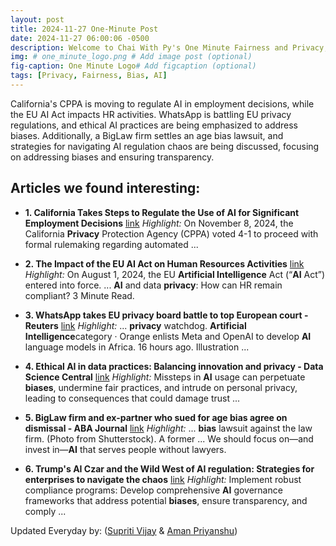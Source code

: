 ```yaml
---
layout: post
title: 2024-11-27 One-Minute Post
date: 2024-11-27 06:00:06 -0500
description: Welcome to Chai With Py's One Minute Fairness and Privacy, which aims to provide you the current happenings in the world of Fairness, Privacy, and AI.
img: # one_minute_logo.png # Add image post (optional)
fig-caption: One Minute Logo# Add figcaption (optional)
tags: [Privacy, Fairness, Bias, AI]
---
```


California's CPPA is moving to regulate AI in employment decisions, while the EU AI Act impacts HR activities. WhatsApp is battling EU privacy regulations, and ethical AI practices are being emphasized to address biases. Additionally, a BigLaw firm settles an age bias lawsuit, and strategies for navigating AI regulation chaos are being discussed, focusing on addressing biases and ensuring transparency.

## Articles we found interesting:

- **1. California Takes Steps to Regulate the Use of <b>AI</b> for Significant Employment Decisions** [link](https://natlawreview.com/article/california-takes-steps-regulate-use-ai-significant-employment-decisions)
_Highlight:_ On November 8, 2024, the California <b>Privacy</b> Protection Agency (CPPA) voted 4-1 to proceed with formal rulemaking regarding automated&nbsp;...

- **2. The Impact of the EU <b>AI</b> Act on Human Resources Activities** [link](https://www.huntonak.com/insights/legal/the-impact-of-the-eu-ai-act-on-human-resources-activities)
_Highlight:_ On August 1, 2024, the EU <b>Artificial Intelligence</b> Act (“<b>AI</b> Act”) entered into force. ... <b>AI</b> and data <b>privacy</b>: How can HR remain compliant? 3 Minute Read.

- **3. WhatsApp takes EU <b>privacy</b> board battle to top European court - Reuters** [link](https://www.reuters.com/technology/whatsapp-takes-eu-privacy-board-battle-top-european-court-2024-11-26/)
_Highlight:_ ... <b>privacy</b> watchdog. <b>Artificial Intelligence</b>category &middot; Orange enlists Meta and OpenAI to develop <b>AI</b> language models in Africa. 16 hours ago. Illustration&nbsp;...

- **4. Ethical <b>AI</b> in data practices: Balancing innovation and privacy - Data Science Central** [link](https://www.datasciencecentral.com/ethical-ai-in-data-practices-balancing-innovation-and-privacy/)
_Highlight:_ Missteps in <b>AI</b> usage can perpetuate <b>biases</b>, undermine fair practices, and intrude on personal privacy, leading to consequences that could damage trust&nbsp;...

- **5. BigLaw firm and ex-partner who sued for age <b>bias</b> agree on dismissal - ABA Journal** [link](https://www.abajournal.com/news/article/biglaw-firm-and-ex-partner-who-sued-for-age-bias-agree-on-dismissal)
_Highlight:_ ... <b>bias</b> lawsuit against the law firm. (Photo from Shutterstock). A former ... We should focus on—and invest in—<b>AI</b> that serves people without lawyers.

- **6. Trump&#39;s <b>AI</b> Czar and the Wild West of <b>AI</b> regulation: Strategies for enterprises to navigate the chaos** [link](https://venturebeat.com/ai/trumps-ai-czar-and-the-wild-west-of-ai-regulation-strategies-for-enterprises-to-navigate-the-chaos/)
_Highlight:_ Implement robust compliance programs: Develop comprehensive <b>AI</b> governance frameworks that address potential <b>biases</b>, ensure transparency, and comply&nbsp;...


Updated Everyday by: (<a href="https://supritivijay.github.io/">Supriti Vijay</a> & <a href="https://amanpriyanshu.github.io/">Aman Priyanshu</a>)
